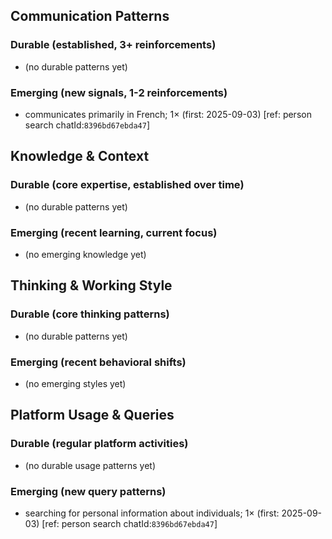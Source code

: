 ## Communication Patterns
### Durable (established, 3+ reinforcements)
- (no durable patterns yet)

### Emerging (new signals, 1-2 reinforcements)
- communicates primarily in French; 1× (first: 2025-09-03) [ref: person search chatId:`8396bd67ebda47`]

## Knowledge & Context
### Durable (core expertise, established over time)
- (no durable patterns yet)

### Emerging (recent learning, current focus)
- (no emerging knowledge yet)

## Thinking & Working Style
### Durable (core thinking patterns)
- (no durable patterns yet)

### Emerging (recent behavioral shifts)
- (no emerging styles yet)

## Platform Usage & Queries
### Durable (regular platform activities)
- (no durable usage patterns yet)

### Emerging (new query patterns)
- searching for personal information about individuals; 1× (first: 2025-09-03) [ref: person search chatId:`8396bd67ebda47`]